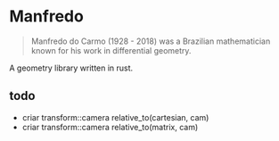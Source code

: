 # Manfredo

> Manfredo do Carmo (1928 - 2018) was a Brazilian mathematician known for his work in differential geometry.

A geometry library written in rust.

## todo

- criar transform::camera relative_to(cartesian, cam)
- criar transform::camera relative_to(matrix, cam)
